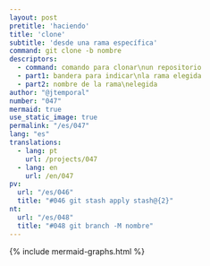 ```yaml
---
layout: post
pretitle: 'haciendo'
title: 'clone'
subtitle: 'desde una rama específica'
command: git clone -b nombre
descriptors:
  - command: comando para clonar\nun repositorio
  - part1: bandera para indicar\nla rama elegida
  - part2: nombre de la rama\nelegida
author: "@jtemporal"
number: "047"
mermaid: true
use_static_image: true
permalink: "/es/047"
lang: "es"
translations:
  - lang: pt
    url: /projects/047
  - lang: en
    url: /en/047
pv:
  url: "/es/046"
  title: "#046 git stash apply stash@{2}"
nt:
  url: "/es/048"
  title: "#048 git branch -M nombre"
---
```

{% include mermaid-graphs.html %}
